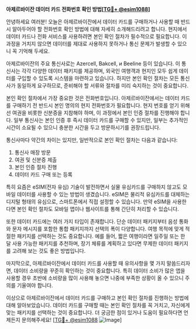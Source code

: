 **아제르바이잔 데이터 카드 전화번호 확인 방법[[TG💪+ @esim1088](https://t.me/s/esim1088)]**

안녕하세요 여러분! 오늘은 아제르바이잔에서 데이터 카드를 구매하거나 사용할 때 반드시 알아두어야 할 전화번호 확인 방법에 대해 자세히 소개해드리려고 합니다. 현지에서 데이터 카드나 전화 서비스를 사용하려면 본인 확인 절차가 필수적으로 필요합니다. 이 과정을 거치지 않으면 데이터를 제대로 사용하지 못하거나 통신 문제가 발생할 수 있으니 꼭 기억해 두세요.

아제르바이잔의 주요 통신사로는 Azercell, Bakcell, и Beeline 등이 있습니다. 이 통신사는 각각 다양한 데이터 패키지를 제공하며, 외국인 여행객과 현지인 모두 쉽게 데이터를 구입할 수 있도록 시스템을 마련하고 있습니다. 하지만 본인 확인 절차는 모든 통신사가 동일하게 요구하므로, 준비해야 할 서류와 절차를 미리 숙지하는 것이 중요합니다.

본인 확인 절차에서 가장 중요한 것은 전화번호입니다. 아제르바이잔에서는 데이터 카드를 구매하기 전 반드시 본인 명의의 현지 전화번호가 필요합니다. 현지 번호를 얻기 위해선 여권을 비롯한 신분증을 지참해야 하며, 이 과정에서 본인 인증 절차를 진행해야 합니다. 일부 통신사는 본인 인증 후 즉시 데이터 카드를 구매할 수 있지만, 일부는 추가적인 시간이 소요될 수 있으니 충분한 시간을 두고 방문하시기를 권장드립니다.

통신사마다 약간의 차이는 있지만, 일반적으로 본인 확인 절차는 다음과 같습니다:
1. 통신사 매장 방문
2. 여권 및 신분증 제출
3. 본인 인증 절차 진행
4. 데이터 카드 구매 또는 등록

특히 요즘은 eSIM(전자 유심) 기술이 발전하면서 실물 유심카드를 구매하지 않고도 모바일 데이터를 사용할 수 있는 방법이 생겼습니다. eSIM은 물리적 유심카드를 대체하는 디지털 형태의 유심으로, 스마트폰에서 직접 설정할 수 있습니다. 만약 eSIM을 사용한다면 본인 확인 절차도 모바일 앱이나 웹사이트를 통해 간단히 처리할 수 있습니다.

또한 데이터 카드에는 여러 가지 타입이 존재합니다. 단순 데이터 패키지부터 음성 통화와 문자 메시지를 포함한 통합 패키지까지 선택의 폭이 다양합니다. 여행 목적에 맞게 적절한 패키지를 선택하는 것도 중요합니다. 예를 들어, 짧은 여행이라면 일주일 또는 한 달 사용 가능한 패키지를 추천하며, 장기 체류를 계획하고 있다면 무제한 데이터 패키지를 고려해 보는 것도 좋은 방법입니다.

마지막으로, 아제르바이잔에서 데이터 카드를 사용할 때 유의사항을 몇 가지 말씀드리자면, 데이터 소비량을 꾸준히 확인하는 것이 중요합니다. 특히 데이터 소비가 많은 앱을 사용할 경우 초반에 소비량을 많이 사용해 놓으면 나중에 부족한 상황이 올 수 있으니 주의를 기울여야 합니다.

이상으로 아제르바이잔에서 데이터 카드를 구매하고 본인 확인 절차를 진행하는 방법에 대해 알아보았습니다. 데이터 카드를 구매할 때는 본인 확인 절차를 꼭 거치고, 자신에게 맞는 패키지를 선택하는 것이 중요합니다. 더 궁금한 점이 있거나 도움이 필요하다면 언제든지 문의해주세요! [[TG💪+ @esim1088](https://t.me/s/esim1088) ![Image](https://i.postimg.cc/Y0z9fWf4/image.png)]